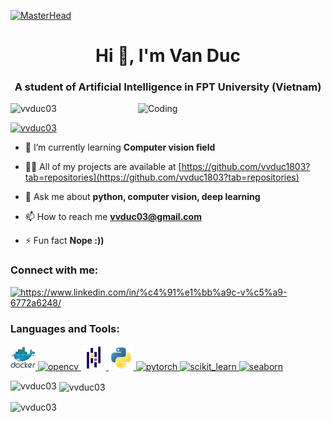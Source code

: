 [![MasterHead](https://previews.123rf.com/images/ninewb/ninewb2012/ninewb201200005/161197478-vector-banner-of-artificial-intelligence-topic-with-several-technology-that-are-in-ai-creative.jpg)](https://github.com/vvduc1803?tab=repositories)
<h1 align="center">Hi 👋, I'm Van Duc</h1>
<h3 align="center">A student of Artificial Intelligence in FPT University (Vietnam)</h3>

<img align="right" alt="Coding" width="300" src="https://raw.githubusercontent.com/chiraag-kakar/chiraag-kakar/master/hadder.gif">

<p align="left"> <img src="https://komarev.com/ghpvc/?username=vvduc03&label=Profile%20views&color=0e75b6&style=flat" alt="vvduc03" /> </p>

<p align="left"> <a href="https://github.com/ryo-ma/github-profile-trophy"><img src="https://github-profile-trophy.vercel.app/?username=vvduc03" alt="vvduc03" /></a> </p>

- 🌱 I’m currently learning **Computer vision field**

- 👨‍💻 All of my projects are available at [https://github.com/vvduc1803?tab=repositories](https://github.com/vvduc1803?tab=repositories)

- 💬 Ask me about **python, computer vision, deep learning**

- 📫 How to reach me **vvduc03@gmail.com**

- ⚡ Fun fact **Nope :))**

<h3 align="left">Connect with me:</h3>
<p align="left">
<a href="https://www.linkedin.com/in/%c4%91%e1%bb%a9c-v%c5%a9-6772a6248/" target="blank"><img align="center" src="https://raw.githubusercontent.com/rahuldkjain/github-profile-readme-generator/master/src/images/icons/Social/linked-in-alt.svg" alt="https://www.linkedin.com/in/%c4%91%e1%bb%a9c-v%c5%a9-6772a6248/" height="30" width="40" /></a>
</p>

<h3 align="left">Languages and Tools:</h3>
<p align="left"> <a href="https://www.docker.com/" target="_blank" rel="noreferrer"> <img src="https://raw.githubusercontent.com/devicons/devicon/master/icons/docker/docker-original-wordmark.svg" alt="docker" width="40" height="40"/> </a> <a href="https://opencv.org/" target="_blank" rel="noreferrer"> <img src="https://www.vectorlogo.zone/logos/opencv/opencv-icon.svg" alt="opencv" width="40" height="40"/> </a> <a href="https://pandas.pydata.org/" target="_blank" rel="noreferrer"> <img src="https://raw.githubusercontent.com/devicons/devicon/2ae2a900d2f041da66e950e4d48052658d850630/icons/pandas/pandas-original.svg" alt="pandas" width="40" height="40"/> </a> <a href="https://www.python.org" target="_blank" rel="noreferrer"> <img src="https://raw.githubusercontent.com/devicons/devicon/master/icons/python/python-original.svg" alt="python" width="40" height="40"/> </a> <a href="https://pytorch.org/" target="_blank" rel="noreferrer"> <img src="https://www.vectorlogo.zone/logos/pytorch/pytorch-icon.svg" alt="pytorch" width="40" height="40"/> </a> <a href="https://scikit-learn.org/" target="_blank" rel="noreferrer"> <img src="https://upload.wikimedia.org/wikipedia/commons/0/05/Scikit_learn_logo_small.svg" alt="scikit_learn" width="40" height="40"/> </a> <a href="https://seaborn.pydata.org/" target="_blank" rel="noreferrer"> <img src="https://seaborn.pydata.org/_images/logo-mark-lightbg.svg" alt="seaborn" width="40" height="40"/> </a> </p>

<p><img align="left" src="https://github-readme-stats.vercel.app/api/top-langs?username=vvduc03&show_icons=true&locale=en&layout=compact" alt="vvduc03" /></p>

<p>&nbsp;<img align="center" src="https://github-readme-stats.vercel.app/api?username=vvduc03&show_icons=true&locale=en" alt="vvduc03" /></p>

<p><img align="center" src="https://github-readme-streak-stats.herokuapp.com/?user=vvduc03&" alt="vvduc03" /></p>
